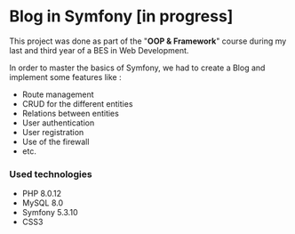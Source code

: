 Blog in Symfony [in progress]
======

This project was done as part of the "**OOP & Framework**" course during my last and third year of a BES in Web
Development.

In order to master the basics of Symfony, we had to create a Blog and implement some features like :

* Route management
* CRUD for the different entities
* Relations between entities
* User authentication
* User registration
* Use of the firewall
* etc.

### Used technologies

* PHP 8.0.12
* MySQL 8.0
* Symfony 5.3.10
* CSS3
